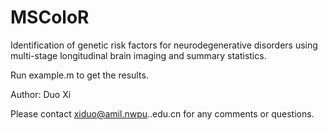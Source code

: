 # MSColoR

Identification of genetic risk factors for neurodegenerative disorders using multi-stage longitudinal brain imaging and summary statistics.

Run example.m to get the results.

Author: Duo Xi

Please contact xiduo@amil.nwpu..edu.cn for any comments or questions.
